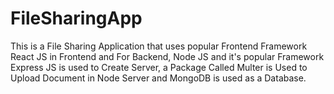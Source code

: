 # FileSharingApp
This is a File Sharing Application that uses popular Frontend Framework React JS in Frontend and For Backend, Node JS and it's popular Framework Express JS is used to Create Server, a Package Called Multer is Used to Upload Document in Node Server and MongoDB is used as a Database.
